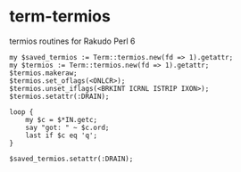term-termios
============

termios routines for Rakudo Perl 6

    my $saved_termios := Term::termios.new(fd => 1).getattr;
    my $termios := Term::termios.new(fd => 1).getattr;
    $termios.makeraw;
    $termios.set_oflags(<ONLCR>);
    $termios.unset_iflags(<BRKINT ICRNL ISTRIP IXON>);
    $termios.setattr(:DRAIN);
    
    loop {
        my $c = $*IN.getc;
        say "got: " ~ $c.ord;
        last if $c eq 'q';
    }
    
    $saved_termios.setattr(:DRAIN);

